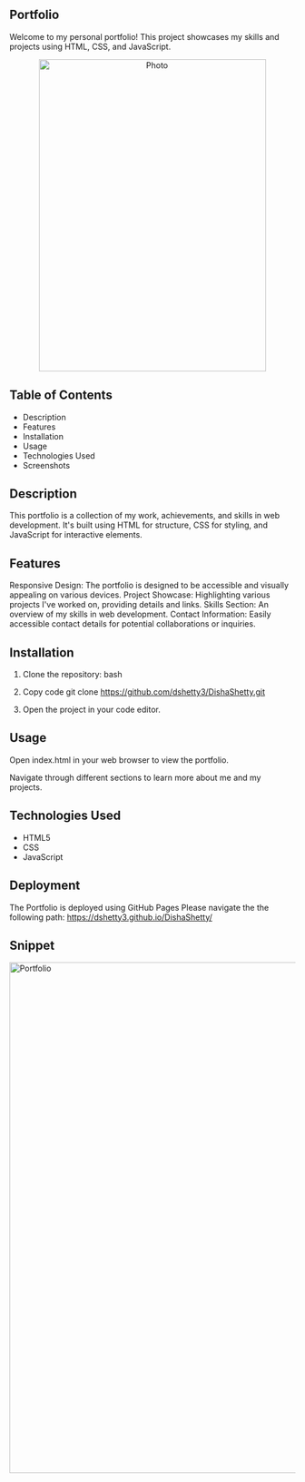 ## Portfolio

Welcome to my personal portfolio! This project showcases my skills and projects using HTML, CSS, and JavaScript.

<div align="center">
  <img src="./img/Photo.jpg" alt="Photo" height="550" width="400" />
</div>

## Table of Contents

- Description
- Features
- Installation
- Usage
- Technologies Used
- Screenshots

## Description
This portfolio is a collection of my work, achievements, and skills in web development. It's built using HTML for structure, CSS for styling, and JavaScript for interactive elements.

## Features
Responsive Design: The portfolio is designed to be accessible and visually appealing on various devices.
Project Showcase: Highlighting various projects I've worked on, providing details and links.
Skills Section: An overview of my skills in web development.
Contact Information: Easily accessible contact details for potential collaborations or inquiries.


## Installation
1. Clone the repository:
bash

2. Copy code
git clone https://github.com/dshetty3/DishaShetty.git

3. Open the project in your code editor.

## Usage
Open index.html in your web browser to view the portfolio.

Navigate through different sections to learn more about me and my projects.

## Technologies Used

- HTML5
- CSS
- JavaScript

## Deployment
The Portfolio is deployed using GitHub Pages
Please navigate the the following path: https://dshetty3.github.io/DishaShetty/

## Snippet 

 <img src="./img/Portfolio.gif" alt="Portfolio" width="900" />
